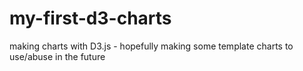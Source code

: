 # my-first-d3-charts
making charts with D3.js - hopefully making some template charts to use/abuse in the future
